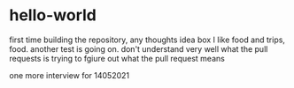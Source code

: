 # hello-world
first time building the repository, any thoughts idea box
I like food and trips, food.
another test is going on.
don't understand very well what the pull requests is
trying to fgiure out what the pull request means

one more
interview for 14052021
